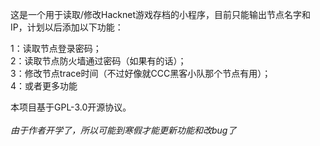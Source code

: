 这是一个用于读取/修改Hacknet游戏存档的小程序，目前只能输出节点名字和IP，计划以后添加以下功能：<br>

1：读取节点登录密码；<br>
2：读取节点防火墙通过密码（如果有的话）；<br>
3：修改节点trace时间（不过好像就CCC黑客小队那个节点有用）；<br>
4：或者更多功能<br>

本项目基于GPL-3.0开源协议。 <br>                                             
*由于作者开学了，所以可能到寒假才能更新功能和改bug了*
